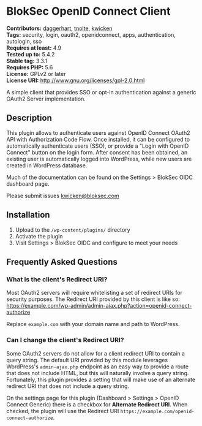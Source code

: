 # BlokSec OpenID Connect Client #
**Contributors:** [daggerhart](https://profiles.wordpress.org/daggerhart), [tnolte](https://profiles.wordpress.org/tnolte), [kwicken](https://profiles.wordpress.org/kwicken)  
**Tags:** security, login, oauth2, openidconnect, apps, authentication, autologin, sso  
**Requires at least:** 4.9  
**Tested up to:** 5.4.2  
**Stable tag:** 3.3.1  
**Requires PHP:** 5.6  
**License:** GPLv2 or later  
**License URI:** http://www.gnu.org/licenses/gpl-2.0.html  

A simple client that provides SSO or opt-in authentication against a generic OAuth2 Server implementation.

## Description ##

This plugin allows to authenticate users against OpenID Connect OAuth2 API with Authorization Code Flow.
Once installed, it can be configured to automatically authenticate users (SSO), or provide a "Login with OpenID Connect"
button on the login form. After consent has been obtained, an existing user is automatically logged into WordPress, while
new users are created in WordPress database.

Much of the documentation can be found on the Settings > BlokSec OIDC dashboard page.

Please submit issues kwicken@bloksec.com

## Installation ##

1. Upload to the `/wp-content/plugins/` directory
1. Activate the plugin
1. Visit Settings > BlokSec OIDC and configure to meet your needs

## Frequently Asked Questions ##

### What is the client's Redirect URI? ###

Most OAuth2 servers will require whitelisting a set of redirect URIs for security purposes. The Redirect URI provided
by this client is like so:  https://example.com/wp-admin/admin-ajax.php?action=openid-connect-authorize

Replace `example.com` with your domain name and path to WordPress.

### Can I change the client's Redirect URI? ###

Some OAuth2 servers do not allow for a client redirect URI to contain a query string. The default URI provided by
this module leverages WordPress's `admin-ajax.php` endpoint as an easy way to provide a route that does not include
HTML, but this will naturally involve a query string. Fortunately, this plugin provides a setting that will make use of
an alternate redirect URI that does not include a query string.

On the settings page for this plugin (Dashboard > Settings > OpenID Connect Generic) there is a checkbox for
**Alternate Redirect URI**. When checked, the plugin will use the Redirect URI
`https://example.com/openid-connect-authorize`.

